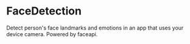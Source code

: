 # FaceDetection
Detect person's face landmarks and emotions in an app that uses your device camera. Powered by faceapi. 
